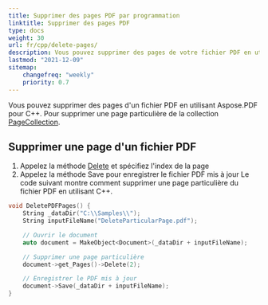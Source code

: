 ```yaml
---
title: Supprimer des pages PDF par programmation
linktitle: Supprimer des pages PDF
type: docs
weight: 30
url: fr/cpp/delete-pages/
description: Vous pouvez supprimer des pages de votre fichier PDF en utilisant une bibliothèque C++.
lastmod: "2021-12-09"
sitemap:
    changefreq: "weekly"
    priority: 0.7
---
```


Vous pouvez supprimer des pages d'un fichier PDF en utilisant Aspose.PDF pour C++. Pour supprimer une page particulière de la collection [PageCollection](https://reference.aspose.com/pdf/cpp/class/aspose.pdf.page_collection).

## Supprimer une page d'un fichier PDF

1. Appelez la méthode [Delete](https://reference.aspose.com/pdf/cpp/class/aspose.pdf.page#a02bb7a96e66ef6e10bcf4930b299b3b7) et spécifiez l'index de la page
1. Appelez la méthode Save pour enregistrer le fichier PDF mis à jour
Le code suivant montre comment supprimer une page particulière du fichier PDF en utilisant C++.

```cpp
void DeletePDFPages() {
    String _dataDir("C:\\Samples\\");
    String inputFileName("DeleteParticularPage.pdf");

    // Ouvrir le document
    auto document = MakeObject<Document>(_dataDir + inputFileName);

    // Supprimer une page particulière
    document->get_Pages()->Delete(2);

    // Enregistrer le PDF mis à jour
    document->Save(_dataDir + inputFileName);
}
```